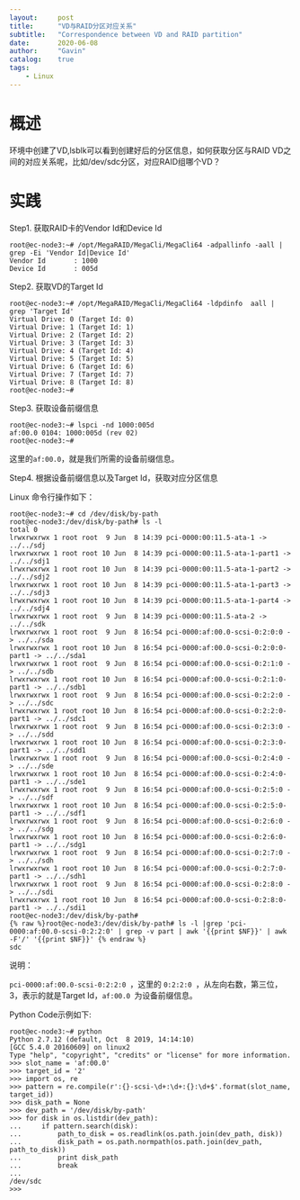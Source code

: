 ```yaml
---
layout:     post
title:      "VD与RAID分区对应关系"
subtitle:   "Correspondence between VD and RAID partition"
date:       2020-06-08
author:     "Gavin"
catalog:    true
tags:
    - Linux
---
```



# 概述

环境中创建了VD,lsblk可以看到创建好后的分区信息，如何获取分区与RAID VD之间的对应关系呢，比如/dev/sdc分区，对应RAID组哪个VD？


# 实践

Step1. 获取RAID卡的Vendor Id和Device Id


```
root@ec-node3:~# /opt/MegaRAID/MegaCli/MegaCli64 -adpallinfo -aall | grep -Ei 'Vendor Id|Device Id'
Vendor Id       : 1000
Device Id       : 005d
```

Step2. 获取VD的Target Id


```
root@ec-node3:~# /opt/MegaRAID/MegaCli/MegaCli64 -ldpdinfo  aall | grep 'Target Id'
Virtual Drive: 0 (Target Id: 0)
Virtual Drive: 1 (Target Id: 1)
Virtual Drive: 2 (Target Id: 2)
Virtual Drive: 3 (Target Id: 3)
Virtual Drive: 4 (Target Id: 4)
Virtual Drive: 5 (Target Id: 5)
Virtual Drive: 6 (Target Id: 6)
Virtual Drive: 7 (Target Id: 7)
Virtual Drive: 8 (Target Id: 8)
root@ec-node3:~#
```

Step3. 获取设备前缀信息


```
root@ec-node3:~# lspci -nd 1000:005d
af:00.0 0104: 1000:005d (rev 02)
root@ec-node3:~# 
```

这里的```af:00.0```，就是我们所需的设备前缀信息。


Step4. 根据设备前缀信息以及Target Id，获取对应分区信息

Linux 命令行操作如下：

```
root@ec-node3:~# cd /dev/disk/by-path
root@ec-node3:/dev/disk/by-path# ls -l
total 0
lrwxrwxrwx 1 root root  9 Jun  8 14:39 pci-0000:00:11.5-ata-1 -> ../../sdj
lrwxrwxrwx 1 root root 10 Jun  8 14:39 pci-0000:00:11.5-ata-1-part1 -> ../../sdj1
lrwxrwxrwx 1 root root 10 Jun  8 14:39 pci-0000:00:11.5-ata-1-part2 -> ../../sdj2
lrwxrwxrwx 1 root root 10 Jun  8 14:39 pci-0000:00:11.5-ata-1-part3 -> ../../sdj3
lrwxrwxrwx 1 root root 10 Jun  8 14:39 pci-0000:00:11.5-ata-1-part4 -> ../../sdj4
lrwxrwxrwx 1 root root  9 Jun  8 14:39 pci-0000:00:11.5-ata-2 -> ../../sdk
lrwxrwxrwx 1 root root  9 Jun  8 16:54 pci-0000:af:00.0-scsi-0:2:0:0 -> ../../sda
lrwxrwxrwx 1 root root 10 Jun  8 16:54 pci-0000:af:00.0-scsi-0:2:0:0-part1 -> ../../sda1
lrwxrwxrwx 1 root root  9 Jun  8 16:54 pci-0000:af:00.0-scsi-0:2:1:0 -> ../../sdb
lrwxrwxrwx 1 root root 10 Jun  8 16:54 pci-0000:af:00.0-scsi-0:2:1:0-part1 -> ../../sdb1
lrwxrwxrwx 1 root root  9 Jun  8 16:54 pci-0000:af:00.0-scsi-0:2:2:0 -> ../../sdc
lrwxrwxrwx 1 root root 10 Jun  8 16:54 pci-0000:af:00.0-scsi-0:2:2:0-part1 -> ../../sdc1
lrwxrwxrwx 1 root root  9 Jun  8 16:54 pci-0000:af:00.0-scsi-0:2:3:0 -> ../../sdd
lrwxrwxrwx 1 root root 10 Jun  8 16:54 pci-0000:af:00.0-scsi-0:2:3:0-part1 -> ../../sdd1
lrwxrwxrwx 1 root root  9 Jun  8 16:54 pci-0000:af:00.0-scsi-0:2:4:0 -> ../../sde
lrwxrwxrwx 1 root root 10 Jun  8 16:54 pci-0000:af:00.0-scsi-0:2:4:0-part1 -> ../../sde1
lrwxrwxrwx 1 root root  9 Jun  8 16:54 pci-0000:af:00.0-scsi-0:2:5:0 -> ../../sdf
lrwxrwxrwx 1 root root 10 Jun  8 16:54 pci-0000:af:00.0-scsi-0:2:5:0-part1 -> ../../sdf1
lrwxrwxrwx 1 root root  9 Jun  8 16:54 pci-0000:af:00.0-scsi-0:2:6:0 -> ../../sdg
lrwxrwxrwx 1 root root 10 Jun  8 16:54 pci-0000:af:00.0-scsi-0:2:6:0-part1 -> ../../sdg1
lrwxrwxrwx 1 root root  9 Jun  8 16:54 pci-0000:af:00.0-scsi-0:2:7:0 -> ../../sdh
lrwxrwxrwx 1 root root 10 Jun  8 16:54 pci-0000:af:00.0-scsi-0:2:7:0-part1 -> ../../sdh1
lrwxrwxrwx 1 root root  9 Jun  8 16:54 pci-0000:af:00.0-scsi-0:2:8:0 -> ../../sdi
lrwxrwxrwx 1 root root 10 Jun  8 16:54 pci-0000:af:00.0-scsi-0:2:8:0-part1 -> ../../sdi1
root@ec-node3:/dev/disk/by-path#
{% raw %}root@ec-node3:/dev/disk/by-path# ls -l |grep 'pci-0000:af:00.0-scsi-0:2:2:0' | grep -v part | awk '{{print $NF}}' | awk -F'/' '{{print $NF}}' {% endraw %}
sdc
```

说明：

```pci-0000:af:00.0-scsi-0:2:2:0 ```，这里的 ```0:2:2:0 ```，从左向右数，第三位，3，表示的就是Target Id，```af:00.0 ```为设备前缀信息。


Python Code示例如下:

```
root@ec-node3:~# python
Python 2.7.12 (default, Oct  8 2019, 14:14:10) 
[GCC 5.4.0 20160609] on linux2
Type "help", "copyright", "credits" or "license" for more information.
>>> slot_name = 'af:00.0'
>>> target_id = '2'
>>> import os, re
>>> pattern = re.compile(r':{}-scsi-\d+:\d+:{}:\d+$'.format(slot_name, target_id))
>>> disk_path = None
>>> dev_path = '/dev/disk/by-path'
>>> for disk in os.listdir(dev_path):
...     if pattern.search(disk):
...         path_to_disk = os.readlink(os.path.join(dev_path, disk))
...         disk_path = os.path.normpath(os.path.join(dev_path, path_to_disk))
...         print disk_path
...         break
... 
/dev/sdc
>>> 
```

